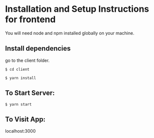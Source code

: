 # Installation and Setup Instructions for frontend

You will need node and npm installed globally on your machine.

## Install dependencies

go to the client folder.

```
$ cd client
```

```
$ yarn install
```

## To Start Server:

```
$ yarn start
```

## To Visit App:

localhost:3000

